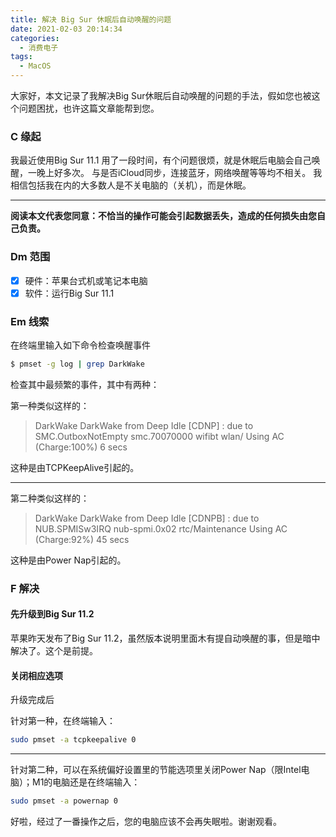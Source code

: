 ```yaml
---
title: 解决 Big Sur 休眠后自动唤醒的问题
date: 2021-02-03 20:14:34
categories:
  - 消费电子
tags:
  - MacOS
---
```

大家好，本文记录了我解决Big Sur休眠后自动唤醒的问题的手法，假如您也被这个问题困扰，也许这篇文章能帮到您。

<!-- more -->

### C 缘起

我最近使用Big Sur 11.1 用了一段时间，有个问题很烦，就是休眠后电脑会自己唤醒，一晚上好多次。
与是否iCloud同步，连接蓝牙，网络唤醒等等均不相关。
我相信包括我在内的大多数人是不关电脑的（关机），而是休眠。

---

**阅读本文代表您同意：不恰当的操作可能会引起数据丢失，造成的任何损失由您自己负责。**

### Dm 范围

- [x] 硬件：苹果台式机或笔记本电脑
- [x] 软件：运行Big Sur 11.1

### Em 线索

在终端里输入如下命令检查唤醒事件

```bash
$ pmset -g log | grep DarkWake
```

检查其中最频繁的事件，其中有两种：

第一种类似这样的：

>DarkWake DarkWake from Deep Idle [CDNP] : due to SMC.OutboxNotEmpty smc.70070000 wifibt wlan/ Using AC (Charge:100%) 6 secs

这种是由TCPKeepAlive引起的。

---

第二种类似这样的：

>DarkWake DarkWake from Deep Idle [CDNPB] : due to NUB.SPMISw3IRQ nub-spmi.0x02 rtc/Maintenance Using AC (Charge:92%) 45 secs

这种是由Power Nap引起的。

### F 解决

#### 先升级到Big Sur 11.2

苹果昨天发布了Big Sur 11.2，虽然版本说明里面木有提自动唤醒的事，但是暗中解决了。这个是前提。

#### 关闭相应选项

升级完成后

针对第一种，在终端输入：

```bash
sudo pmset -a tcpkeepalive 0
```
---
针对第二种，可以在系统偏好设置里的节能选项里关闭Power Nap（限Intel电脑）；M1的电脑还是在终端输入：

```bash
sudo pmset -a powernap 0
```

好啦，经过了一番操作之后，您的电脑应该不会再失眠啦。谢谢观看。
